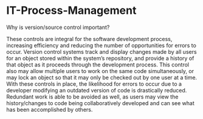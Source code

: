 # IT-Process-Management

Why is version/source control important?

These controls are integral for the software development process, increasing efficiency and reducing the number of opportunities for errors to occur. Version control systems track and display changes made by all users for an object stored within the system’s repository, and provide a history of that object as it proceeds through the development process. This control also may allow multiple users to work on the same code simultaneously, or may lock an object so that it may only be checked out by one user at a time. With these controls in place, the likelihood for errors to occur due to a developer modifying an outdated version of code is drastically reduced. Redundant work is able to be avoided as well, as users may view the history/changes to code being collaboratively developed and can see what has been accomplished by others.
